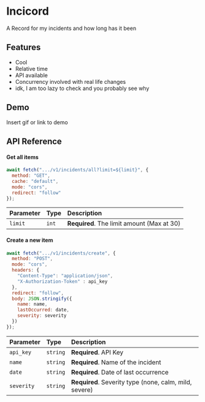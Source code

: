 
# Incicord

A Record for my incidents and how long has it been


## Features

- Cool
- Relative time
- API available
- Concurrency involved with real life changes
- idk, I am too lazy to check and you probably see why

  
## Demo

Insert gif or link to demo

  
## API Reference

#### Get all items

```js
await fetch(".../v1/incidents/all?limit=${limit}", {
  method: "GET",
  cache: "default",
  mode: "cors",
  redirect: "follow"
});
```

| Parameter | Type     | Description                |
| :-------- | :------- | :------------------------- |
| `limit` | `int` | **Required**. The limit amount (Max at 30) |

#### Create a new item

```js
await fetch(".../v1/incidents/create", {
  method: "POST",
  mode: "cors",
  headers: {
    "Content-Type": "application/json",
    "X-Authorization-Token" : api_key
  },
  redirect: "follow",
  body: JSON.stringify({
    name: name,
    lastOccurred: date,
    severity: severity
  })
});
```

| Parameter | Type     | Description                       |
| :-------- | :------- | :-------------------------------- |
| `api_key`      | `string` | **Required**. API Key |
| `name`      | `string` | **Required**. Name of the incident |
| `date`      | `string` | **Required**. Date of last occurrence |
| `severity`      | `string` | **Required**. Severity type (none, calm, mild, severe) |


  
